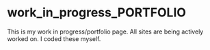 # work_in_progress_PORTFOLIO
This is my work in progress/portfolio page. All sites are being actively worked on. I coded these myself. 
